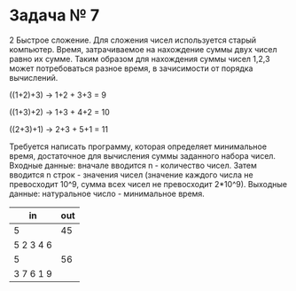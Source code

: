 Задача № 7
========================
2 Быстрое сложение.
Для сложения чисел используется старый компьютер. Время, затрачиваемое на нахождение суммы двух чисел равно их сумме.
Таким образом для нахождения суммы чисел 1,2,3 может потребоваться разное время, в зачисимости от порядка вычислений.

((1+2)+3) -> 1+2 + 3+3 = 9

((1+3)+2) -> 1+3 + 4+2 = 10

((2+3)+1) -> 2+3 + 5+1 = 11


Требуется написать программу, которая определяет минимальное время, достаточное для вычисления суммы заданного набора чисел.
Входные данные: вначале вводится n - количество чисел. Затем вводится n строк - значения чисел (значение каждого числа не превосходит 10^9, сумма всех чисел не превосходит 2*10^9).
Выходные данные: натуральное число - минимальное время.

in | out
--- | ---
5 | 45
5 2 3 4 6 | 
5 | 56
3 7 6 1 9 |

